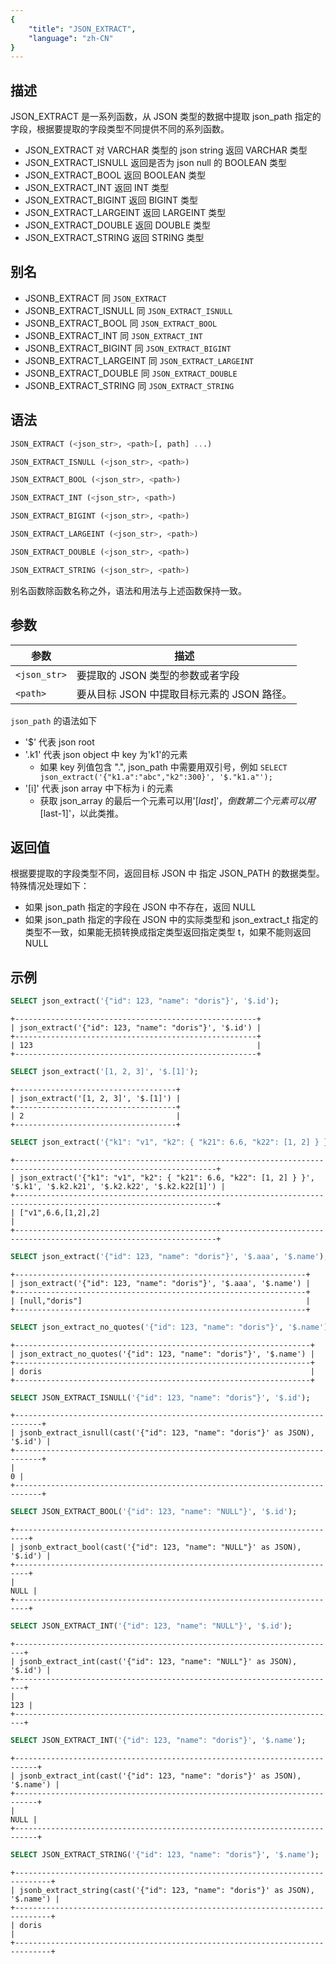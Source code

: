 ```yaml
---
{
    "title": "JSON_EXTRACT",
    "language": "zh-CN"
}
---
```


## 描述
JSON_EXTRACT 是一系列函数，从 JSON 类型的数据中提取 json_path 指定的字段，根据要提取的字段类型不同提供不同的系列函数。
* JSON_EXTRACT 对 VARCHAR 类型的 json string 返回 VARCHAR 类型
* JSON_EXTRACT_ISNULL 返回是否为 json null 的 BOOLEAN 类型
* JSON_EXTRACT_BOOL 返回 BOOLEAN 类型
* JSON_EXTRACT_INT 返回 INT 类型
* JSON_EXTRACT_BIGINT 返回 BIGINT 类型
* JSON_EXTRACT_LARGEINT 返回 LARGEINT 类型
* JSON_EXTRACT_DOUBLE 返回 DOUBLE 类型
* JSON_EXTRACT_STRING 返回 STRING 类型

## 别名
* JSONB_EXTRACT 同 `JSON_EXTRACT`
* JSONB_EXTRACT_ISNULL 同 `JSON_EXTRACT_ISNULL`
* JSONB_EXTRACT_BOOL 同 `JSON_EXTRACT_BOOL`
* JSONB_EXTRACT_INT 同 `JSON_EXTRACT_INT`
* JSONB_EXTRACT_BIGINT 同 `JSON_EXTRACT_BIGINT`
* JSONB_EXTRACT_LARGEINT 同 `JSON_EXTRACT_LARGEINT`
* JSONB_EXTRACT_DOUBLE 同 `JSON_EXTRACT_DOUBLE`
* JSONB_EXTRACT_STRING 同 `JSON_EXTRACT_STRING`

## 语法
```sql
JSON_EXTRACT (<json_str>, <path>[, path] ...)
```
```sql
JSON_EXTRACT_ISNULL (<json_str>, <path>)
```
```sql
JSON_EXTRACT_BOOL (<json_str>, <path>)
```
```sql
JSON_EXTRACT_INT (<json_str>, <path>)
```
```sql
JSON_EXTRACT_BIGINT (<json_str>, <path>)
```
```sql
JSON_EXTRACT_LARGEINT (<json_str>, <path>)
```
```sql
JSON_EXTRACT_DOUBLE (<json_str>, <path>)
```
```sql
JSON_EXTRACT_STRING (<json_str>, <path>)
```
别名函数除函数名称之外，语法和用法与上述函数保持一致。

## 参数
| 参数           | 描述                          |
|--------------|-----------------------------|
| `<json_str>` | 要提取的 JSON 类型的参数或者字段         |
| `<path>`     | 要从目标 JSON 中提取目标元素的 JSON 路径。 |

`json_path` 的语法如下
* '$' 代表 json root
* '.k1' 代表 json object 中 key 为'k1'的元素
  - 如果 key 列值包含 ".", json_path 中需要用双引号，例如 `SELECT json_extract('{"k1.a":"abc","k2":300}', '$."k1.a"');`
* '[i]' 代表 json array 中下标为 i 的元素
  - 获取 json_array 的最后一个元素可以用'$[last]'，倒数第二个元素可以用'$[last-1]'，以此类推。

## 返回值
根据要提取的字段类型不同，返回目标 JSON 中 指定 JSON_PATH 的数据类型。特殊情况处理如下：
* 如果 json_path 指定的字段在 JSON 中不存在，返回 NULL
* 如果 json_path 指定的字段在 JSON 中的实际类型和 json_extract_t 指定的类型不一致，如果能无损转换成指定类型返回指定类型 t，如果不能则返回 NULL


## 示例

```sql
SELECT json_extract('{"id": 123, "name": "doris"}', '$.id');
```

```text
+------------------------------------------------------+
| json_extract('{"id": 123, "name": "doris"}', '$.id') |
+------------------------------------------------------+
| 123                                                  |
+------------------------------------------------------+
```
```sql
SELECT json_extract('[1, 2, 3]', '$.[1]');
```
```text
+------------------------------------+
| json_extract('[1, 2, 3]', '$.[1]') |
+------------------------------------+
| 2                                  |
+------------------------------------+
```
```sql
SELECT json_extract('{"k1": "v1", "k2": { "k21": 6.6, "k22": [1, 2] } }', '$.k1', '$.k2.k21', '$.k2.k22', '$.k2.k22[1]');
```
```text
+-------------------------------------------------------------------------------------------------------------------+
| json_extract('{"k1": "v1", "k2": { "k21": 6.6, "k22": [1, 2] } }', '$.k1', '$.k2.k21', '$.k2.k22', '$.k2.k22[1]') |
+-------------------------------------------------------------------------------------------------------------------+
| ["v1",6.6,[1,2],2]                                                                                                |
+-------------------------------------------------------------------------------------------------------------------+
```
```sql
SELECT json_extract('{"id": 123, "name": "doris"}', '$.aaa', '$.name');
```
```text
+-----------------------------------------------------------------+
| json_extract('{"id": 123, "name": "doris"}', '$.aaa', '$.name') |
+-----------------------------------------------------------------+
| [null,"doris"]                                                  |
+-----------------------------------------------------------------+
```
```sql
SELECT json_extract_no_quotes('{"id": 123, "name": "doris"}', '$.name');
```
```text
+------------------------------------------------------------------+
| json_extract_no_quotes('{"id": 123, "name": "doris"}', '$.name') |
+------------------------------------------------------------------+
| doris                                                            |
+------------------------------------------------------------------+
```
```sql
SELECT JSON_EXTRACT_ISNULL('{"id": 123, "name": "doris"}', '$.id');
```
```text
+----------------------------------------------------------------------------+
| jsonb_extract_isnull(cast('{"id": 123, "name": "doris"}' as JSON), '$.id') |
+----------------------------------------------------------------------------+
|                                                                          0 |
+----------------------------------------------------------------------------+
```
```sql
SELECT JSON_EXTRACT_BOOL('{"id": 123, "name": "NULL"}', '$.id');
```
```text
+-------------------------------------------------------------------------+
| jsonb_extract_bool(cast('{"id": 123, "name": "NULL"}' as JSON), '$.id') |
+-------------------------------------------------------------------------+
|                                                                    NULL |
+-------------------------------------------------------------------------+
```
```sql
SELECT JSON_EXTRACT_INT('{"id": 123, "name": "NULL"}', '$.id');
```
```text
+------------------------------------------------------------------------+
| jsonb_extract_int(cast('{"id": 123, "name": "NULL"}' as JSON), '$.id') |
+------------------------------------------------------------------------+
|                                                                    123 |
+------------------------------------------------------------------------+
```
```sql
SELECT JSON_EXTRACT_INT('{"id": 123, "name": "doris"}', '$.name');
```
```text
+---------------------------------------------------------------------------+
| jsonb_extract_int(cast('{"id": 123, "name": "doris"}' as JSON), '$.name') |
+---------------------------------------------------------------------------+
|                                                                      NULL |
+---------------------------------------------------------------------------+
```
```sql
SELECT JSON_EXTRACT_STRING('{"id": 123, "name": "doris"}', '$.name');
```
```text
+------------------------------------------------------------------------------+
| jsonb_extract_string(cast('{"id": 123, "name": "doris"}' as JSON), '$.name') |
+------------------------------------------------------------------------------+
| doris                                                                        |
+------------------------------------------------------------------------------+
```
